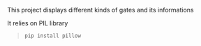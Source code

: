 This project displays different kinds of gates and its informations

It relies on PIL library
> `pip install pillow`
